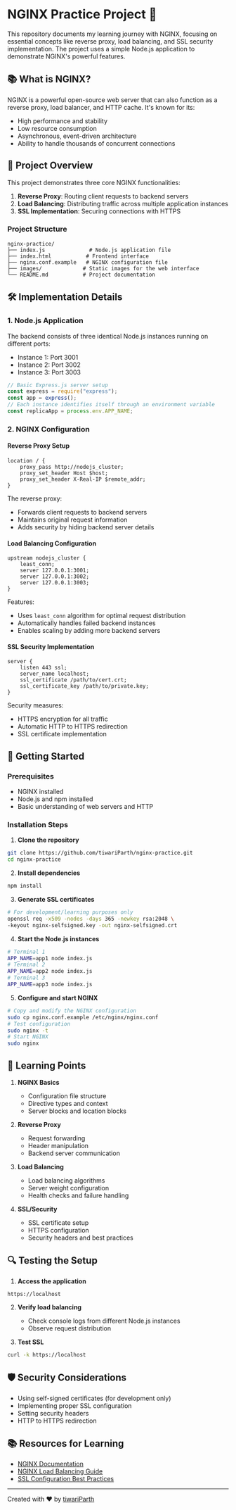 # NGINX Practice Project 🚀

This repository documents my learning journey with NGINX, focusing on essential concepts like reverse proxy, load balancing, and SSL security implementation. The project uses a simple Node.js application to demonstrate NGINX's powerful features.

## 📚 What is NGINX?

NGINX is a powerful open-source web server that can also function as a reverse proxy, load balancer, and HTTP cache. It's known for its:
- High performance and stability
- Low resource consumption
- Asynchronous, event-driven architecture
- Ability to handle thousands of concurrent connections

## 🎯 Project Overview

This project demonstrates three core NGINX functionalities:
1. **Reverse Proxy**: Routing client requests to backend servers
2. **Load Balancing**: Distributing traffic across multiple application instances
3. **SSL Implementation**: Securing connections with HTTPS

### Project Structure
```
nginx-practice/
├── index.js              # Node.js application file
├── index.html           # Frontend interface
├── nginx.conf.example   # NGINX configuration file
├── images/             # Static images for the web interface
└── README.md           # Project documentation
```

## 🛠️ Implementation Details

### 1. Node.js Application
The backend consists of three identical Node.js instances running on different ports:
- Instance 1: Port 3001
- Instance 2: Port 3002
- Instance 3: Port 3003

```javascript
// Basic Express.js server setup
const express = require("express");
const app = express();
// Each instance identifies itself through an environment variable
const replicaApp = process.env.APP_NAME;
```

### 2. NGINX Configuration

#### Reverse Proxy Setup
```nginx
location / {
    proxy_pass http://nodejs_cluster;
    proxy_set_header Host $host;
    proxy_set_header X-Real-IP $remote_addr;
}
```
The reverse proxy:
- Forwards client requests to backend servers
- Maintains original request information
- Adds security by hiding backend server details

#### Load Balancing Configuration
```nginx
upstream nodejs_cluster {
    least_conn;
    server 127.0.0.1:3001;
    server 127.0.0.1:3002;
    server 127.0.0.1:3003;
}
```
Features:
- Uses `least_conn` algorithm for optimal request distribution
- Automatically handles failed backend instances
- Enables scaling by adding more backend servers

#### SSL Security Implementation
```nginx
server {
    listen 443 ssl;
    server_name localhost;
    ssl_certificate /path/to/cert.crt;
    ssl_certificate_key /path/to/private.key;
}
```
Security measures:
- HTTPS encryption for all traffic
- Automatic HTTP to HTTPS redirection
- SSL certificate implementation

## 🚀 Getting Started

### Prerequisites
- NGINX installed
- Node.js and npm installed
- Basic understanding of web servers and HTTP

### Installation Steps

1. **Clone the repository**
```bash
git clone https://github.com/tiwariParth/nginx-practice.git
cd nginx-practice
```

2. **Install dependencies**
```bash
npm install
```

3. **Generate SSL certificates**
```bash
# For development/learning purposes only
openssl req -x509 -nodes -days 365 -newkey rsa:2048 \
-keyout nginx-selfsigned.key -out nginx-selfsigned.crt
```

4. **Start the Node.js instances**
```bash
# Terminal 1
APP_NAME=app1 node index.js
# Terminal 2
APP_NAME=app2 node index.js
# Terminal 3
APP_NAME=app3 node index.js
```

5. **Configure and start NGINX**
```bash
# Copy and modify the NGINX configuration
sudo cp nginx.conf.example /etc/nginx/nginx.conf
# Test configuration
sudo nginx -t
# Start NGINX
sudo nginx
```

## 📝 Learning Points

1. **NGINX Basics**
   - Configuration file structure
   - Directive types and context
   - Server blocks and location blocks

2. **Reverse Proxy**
   - Request forwarding
   - Header manipulation
   - Backend server communication

3. **Load Balancing**
   - Load balancing algorithms
   - Server weight configuration
   - Health checks and failure handling

4. **SSL/Security**
   - SSL certificate setup
   - HTTPS configuration
   - Security headers and best practices

## 🔍 Testing the Setup

1. **Access the application**
```
https://localhost
```

2. **Verify load balancing**
   - Check console logs from different Node.js instances
   - Observe request distribution

3. **Test SSL**
```bash
curl -k https://localhost
```

## 🛡️ Security Considerations

- Using self-signed certificates (for development only)
- Implementing proper SSL configuration
- Setting security headers
- HTTP to HTTPS redirection

## 📚 Resources for Learning

- [NGINX Documentation](https://nginx.org/en/docs/)
- [NGINX Load Balancing Guide](https://docs.nginx.com/nginx/admin-guide/load-balancer/http-load-balancer/)
- [SSL Configuration Best Practices](https://ssl-config.mozilla.org/)

---
Created with ❤️ by [tiwariParth](https://github.com/tiwariParth)

